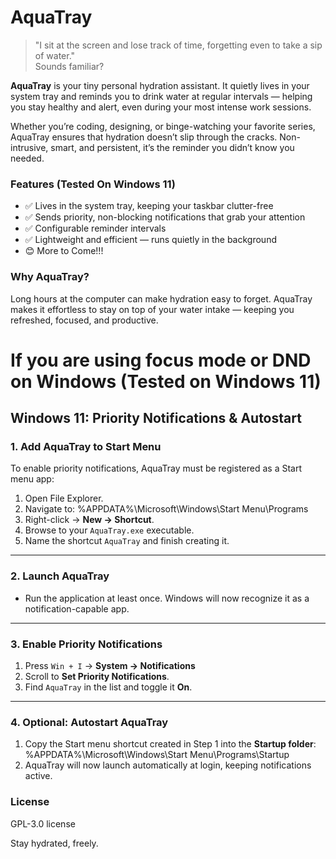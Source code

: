 # AquaTray

> "I sit at the screen and lose track of time, forgetting even to take a sip of water."  
> Sounds familiar?  

**AquaTray** is your tiny personal hydration assistant. It quietly lives in your system tray and reminds you to drink water at regular intervals — helping you stay healthy and alert, even during your most intense work sessions.  

Whether you’re coding, designing, or binge-watching your favorite series, AquaTray ensures that hydration doesn’t slip through the cracks. Non-intrusive, smart, and persistent, it’s the reminder you didn’t know you needed.

### Features (Tested On Windows 11)
- ✅ Lives in the system tray, keeping your taskbar clutter-free  
- ✅ Sends priority, non-blocking notifications that grab your attention  
- ✅ Configurable reminder intervals  
- ✅ Lightweight and efficient — runs quietly in the background
- 😊 More to Come!!!

### Why AquaTray?
Long hours at the computer can make hydration easy to forget. AquaTray makes it effortless to stay on top of your water intake — keeping you refreshed, focused, and productive.  

# If you are using focus mode or DND on Windows (Tested on Windows 11)
## Windows 11: Priority Notifications & Autostart

### 1. Add AquaTray to Start Menu
To enable priority notifications, AquaTray must be registered as a Start menu app:

1. Open File Explorer.  
2. Navigate to: %APPDATA%\Microsoft\Windows\Start Menu\Programs
3. Right-click → **New → Shortcut**.  
4. Browse to your `AquaTray.exe` executable.  
5. Name the shortcut `AquaTray` and finish creating it.  

---

### 2. Launch AquaTray
- Run the application at least once. Windows will now recognize it as a notification-capable app.

---

### 3. Enable Priority Notifications
1. Press `Win + I` → **System → Notifications**  
2. Scroll to **Set Priority Notifications**.  
3. Find `AquaTray` in the list and toggle it **On**.

---

### 4. Optional: Autostart AquaTray
1. Copy the Start menu shortcut created in Step 1 into the **Startup folder**: %APPDATA%\Microsoft\Windows\Start Menu\Programs\Startup
2. AquaTray will now launch automatically at login, keeping notifications active.

### License
GPL-3.0 license 

Stay hydrated, freely.

